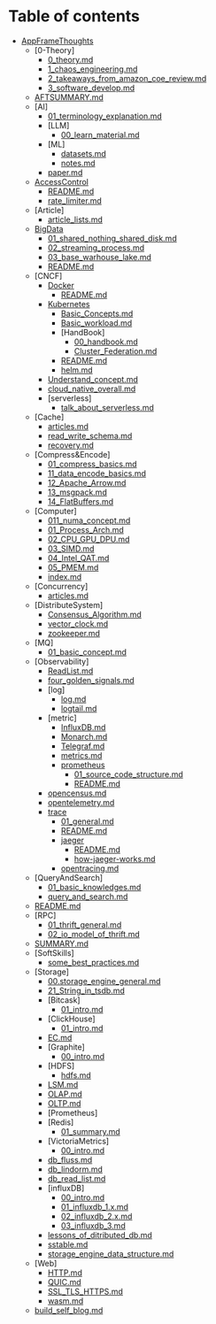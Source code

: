 # Table of contents

* [AppFrameThoughts](./README.md)
  * [0-Theory]
    * [0_theory.md](0-Theory/0_theory.md)
    * [1_chaos_engineering.md](0-Theory/1_chaos_engineering.md)
    * [2_takeaways_from_amazon_coe_review.md](0-Theory/2_takeaways_from_amazon_coe_review.md)
    * [3_software_develop.md](0-Theory/3_software_develop.md)
  * [AFTSUMMARY.md](AFTSUMMARY.md)
  * [AI]
    * [01_terminology_explanation.md](AI/01_terminology_explanation.md)
    * [LLM]
      * [00_learn_material.md](AI/LLM/00_learn_material.md)
    * [ML]
      * [datasets.md](AI/ML/datasets.md)
      * [notes.md](AI/ML/notes.md)
    * [paper.md](AI/paper.md)
  * [AccessControl](AccessControl/README.md)
    * [README.md](AccessControl/README.md)
    * [rate_limiter.md](AccessControl/rate_limiter.md)
  * [Article]
    * [article_lists.md](Article/article_lists.md)
  * [BigData](BigData/README.md)
    * [01_shared_nothing_shared_disk.md](BigData/01_shared_nothing_shared_disk.md)
    * [02_streaming_process.md](BigData/02_streaming_process.md)
    * [03_base_warhouse_lake.md](BigData/03_base_warhouse_lake.md)
    * [README.md](BigData/README.md)
  * [CNCF]
    * [Docker](CNCF/Docker/README.md)
      * [README.md](CNCF/Docker/README.md)
    * [Kubernetes](CNCF/Kubernetes/README.md)
      * [Basic_Concepts.md](CNCF/Kubernetes/Basic_Concepts.md)
      * [Basic_workload.md](CNCF/Kubernetes/Basic_workload.md)
      * [HandBook]
        * [00_handbook.md](CNCF/Kubernetes/HandBook/00_handbook.md)
        * [Cluster_Federation.md](CNCF/Kubernetes/HandBook/Cluster_Federation.md)
      * [README.md](CNCF/Kubernetes/README.md)
      * [helm.md](CNCF/Kubernetes/helm.md)
    * [Understand_concept.md](CNCF/Understand_concept.md)
    * [cloud_native_overall.md](CNCF/cloud_native_overall.md)
    * [serverless]
      * [talk_about_serverless.md](CNCF/serverless/talk_about_serverless.md)
  * [Cache]
    * [articles.md](Cache/articles.md)
    * [read_write_schema.md](Cache/read_write_schema.md)
    * [recovery.md](Cache/recovery.md)
  * [Compress&Encode]
    * [01_compress_basics.md](Compress&Encode/01_compress_basics.md)
    * [11_data_encode_basics.md](Compress&Encode/11_data_encode_basics.md)
    * [12_Apache_Arrow.md](Compress&Encode/12_Apache_Arrow.md)
    * [13_msgpack.md](Compress&Encode/13_msgpack.md)
    * [14_FlatBuffers.md](Compress&Encode/14_FlatBuffers.md)
  * [Computer]
    * [011_numa_concept.md](Computer/011_numa_concept.md)
    * [01_Process_Arch.md](Computer/01_Process_Arch.md)
    * [02_CPU_GPU_DPU.md](Computer/02_CPU_GPU_DPU.md)
    * [03_SIMD.md](Computer/03_SIMD.md)
    * [04_Intel_QAT.md](Computer/04_Intel_QAT.md)
    * [05_PMEM.md](Computer/05_PMEM.md)
    * [index.md](Computer/index.md)
  * [Concurrency]
    * [articles.md](Concurrency/articles.md)
  * [DistributeSystem]
    * [Consensus_Algorithm.md](DistributeSystem/Consensus_Algorithm.md)
    * [vector_clock.md](DistributeSystem/vector_clock.md)
    * [zookeeper.md](DistributeSystem/zookeeper.md)
  * [MQ]
    * [01_basic_concept.md](MQ/01_basic_concept.md)
  * [Observability]
    * [ReadList.md](Observability/ReadList.md)
    * [four_golden_signals.md](Observability/four_golden_signals.md)
    * [log]
      * [log.md](Observability/log/log.md)
      * [logtail.md](Observability/log/logtail.md)
    * [metric]
      * [InfluxDB.md](Observability/metric/InfluxDB.md)
      * [Monarch.md](Observability/metric/Monarch.md)
      * [Telegraf.md](Observability/metric/Telegraf.md)
      * [metrics.md](Observability/metric/metrics.md)
      * [prometheus](Observability/metric/prometheus/README.md)
        * [01_source_code_structure.md](Observability/metric/prometheus/01_source_code_structure.md)
        * [README.md](Observability/metric/prometheus/README.md)
    * [opencensus.md](Observability/opencensus.md)
    * [opentelemetry.md](Observability/opentelemetry.md)
    * [trace](Observability/trace/README.md)
      * [01_general.md](Observability/trace/01_general.md)
      * [README.md](Observability/trace/README.md)
      * [jaeger](Observability/trace/jaeger/README.md)
        * [README.md](Observability/trace/jaeger/README.md)
        * [how-jaeger-works.md](Observability/trace/jaeger/how-jaeger-works.md)
      * [opentracing.md](Observability/trace/opentracing.md)
  * [QueryAndSearch]
    * [01_basic_knowledges.md](QueryAndSearch/01_basic_knowledges.md)
    * [query_and_search.md](QueryAndSearch/query_and_search.md)
  * [README.md](README.md)
  * [RPC]
    * [01_thrift_general.md](RPC/01_thrift_general.md)
    * [02_io_model_of_thrift.md](RPC/02_io_model_of_thrift.md)
  * [SUMMARY.md](SUMMARY.md)
  * [SoftSkills]
    * [some_best_practices.md](SoftSkills/some_best_practices.md)
  * [Storage]
    * [00.storage_engine_general.md](Storage/00.storage_engine_general.md)
    * [21_String_in_tsdb.md](Storage/21_String_in_tsdb.md)
    * [Bitcask]
      * [01_intro.md](Storage/Bitcask/01_intro.md)
    * [ClickHouse]
      * [01_intro.md](Storage/ClickHouse/01_intro.md)
    * [EC.md](Storage/EC.md)
    * [Graphite]
      * [00_intro.md](Storage/Graphite/00_intro.md)
    * [HDFS]
      * [hdfs.md](Storage/HDFS/hdfs.md)
    * [LSM.md](Storage/LSM.md)
    * [OLAP.md](Storage/OLAP.md)
    * [OLTP.md](Storage/OLTP.md)
    * [Prometheus]
    * [Redis]
      * [01_summary.md](Storage/Redis/01_summary.md)
    * [VictoriaMetrics]
      * [00_intro.md](Storage/VictoriaMetrics/00_intro.md)
    * [db_fluss.md](Storage/db_fluss.md)
    * [db_lindorm.md](Storage/db_lindorm.md)
    * [db_read_list.md](Storage/db_read_list.md)
    * [influxDB]
      * [00_intro.md](Storage/influxDB/00_intro.md)
      * [01_influxdb_1.x.md](Storage/influxDB/01_influxdb_1.x.md)
      * [02_influxdb_2.x.md](Storage/influxDB/02_influxdb_2.x.md)
      * [03_influxdb_3.md](Storage/influxDB/03_influxdb_3.md)
    * [lessons_of_ditributed_db.md](Storage/lessons_of_ditributed_db.md)
    * [sstable.md](Storage/sstable.md)
    * [storage_engine_data_structure.md](Storage/storage_engine_data_structure.md)
  * [Web]
    * [HTTP.md](Web/HTTP.md)
    * [QUIC.md](Web/QUIC.md)
    * [SSL_TLS_HTTPS.md](Web/SSL_TLS_HTTPS.md)
    * [wasm.md](Web/wasm.md)
  * [build_self_blog.md](build_self_blog.md)